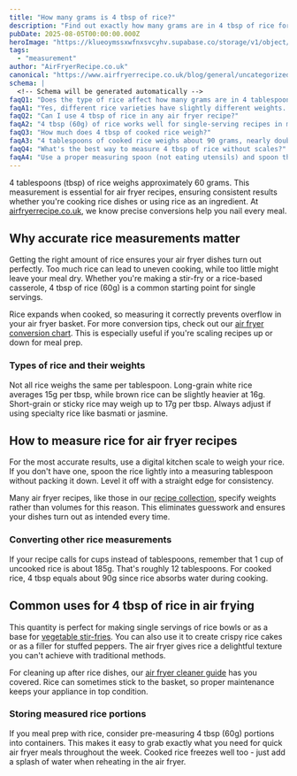```yaml
---
title: "How many grams is 4 tbsp of rice?"
description: "Find out exactly how many grams are in 4 tbsp of rice for perfect air fryer meals every time."
pubDate: 2025-08-05T00:00:00.000Z
heroImage: "https://klueoymssxwfnxsvcyhv.supabase.co/storage/v1/object/public/Shmucket/how-many-grams-is-4-tbsp-of-rice.webp"
tags:
  - "measurement"
author: "AirFryerRecipe.co.uk"
canonical: "https://www.airfryerrecipe.co.uk/blog/general/uncategorized/how-many-grams-is-4-tbsp-of-rice"
schema: |
  <!-- Schema will be generated automatically -->
faqQ1: "Does the type of rice affect how many grams are in 4 tablespoons?"
faqA1: "Yes, different rice varieties have slightly different weights. Long-grain white rice averages 15g per tablespoon (60g for 4 tbsp), while brown rice is about 16g per tbsp. Short-grain or sticky rice can weigh up to 17g per tablespoon. Always check your specific rice type for most accurate measurements."
faqQ2: "Can I use 4 tbsp of rice in any air fryer recipe?"
faqA2: "4 tbsp (60g) of rice works well for single-serving recipes in most air fryers. However, always check your specific air fryer's capacity and the recipe requirements. Some larger batch recipes may call for more rice, while smaller air fryers might need slightly less to prevent overcrowding."
faqQ3: "How much does 4 tbsp of cooked rice weigh?"
faqA3: "4 tablespoons of cooked rice weighs about 90 grams, nearly double its uncooked weight. This is because rice absorbs water during cooking. When following air fryer recipes, pay attention to whether measurements are for cooked or uncooked rice to ensure proper results."
faqQ4: "What's the best way to measure 4 tbsp of rice without scales?"
faqA4: "Use a proper measuring spoon (not eating utensils) and spoon the rice in lightly without packing it down. Level off the top with a straight edge like a knife. For most accuracy, consider investing in a cheap digital scale - they're invaluable for air fryer cooking where precise measurements matter."
---
```

<p>4 tablespoons (tbsp) of rice weighs approximately 60 grams. This measurement is essential for air fryer recipes, ensuring consistent results whether you're cooking rice dishes or using rice as an ingredient. At <a href=https://www.airfryerrecipe.co.uk>airfryerrecipe.co.uk</a>, we know precise conversions help you nail every meal.</p>  

<h2>Why accurate rice measurements matter</h2>  
<p>Getting the right amount of rice ensures your air fryer dishes turn out perfectly. Too much rice can lead to uneven cooking, while too little might leave your meal dry. Whether you're making a stir-fry or a rice-based casserole, 4 tbsp of rice (60g) is a common starting point for single servings.</p>  
<p>Rice expands when cooked, so measuring it correctly prevents overflow in your air fryer basket. For more conversion tips, check out our <a href=https://www.airfryerrecipe.co.uk/air-fryer-conversion-chart>air fryer conversion chart</a>. This is especially useful if you're scaling recipes up or down for meal prep.</p>  

<h3>Types of rice and their weights</h3>  
<p>Not all rice weighs the same per tablespoon. Long-grain white rice averages 15g per tbsp, while brown rice can be slightly heavier at 16g. Short-grain or sticky rice may weigh up to 17g per tbsp. Always adjust if using specialty rice like basmati or jasmine.</p>  

<h2>How to measure rice for air fryer recipes</h2>  
<p>For the most accurate results, use a digital kitchen scale to weigh your rice. If you don't have one, spoon the rice lightly into a measuring tablespoon without packing it down. Level it off with a straight edge for consistency.</p>  
<p>Many air fryer recipes, like those in our <a href=https://www.airfryerrecipe.co.uk/recipes>recipe collection</a>, specify weights rather than volumes for this reason. This eliminates guesswork and ensures your dishes turn out as intended every time.</p>  

<h3>Converting other rice measurements</h3>  
<p>If your recipe calls for cups instead of tablespoons, remember that 1 cup of uncooked rice is about 185g. That's roughly 12 tablespoons. For cooked rice, 4 tbsp equals about 90g since rice absorbs water during cooking.</p>  

<h2>Common uses for 4 tbsp of rice in air frying</h2>  
<p>This quantity is perfect for making single servings of rice bowls or as a base for <a href=https://www.airfryerrecipe.co.uk/recipe-category/vegetables>vegetable stir-fries</a>. You can also use it to create crispy rice cakes or as a filler for stuffed peppers. The air fryer gives rice a delightful texture you can't achieve with traditional methods.</p>  
<p>For cleaning up after rice dishes, our <a href=https://www.airfryerrecipe.co.uk/air-fryer-cleaner>air fryer cleaner guide</a> has you covered. Rice can sometimes stick to the basket, so proper maintenance keeps your appliance in top condition.</p>  

<h3>Storing measured rice portions</h3>  
<p>If you meal prep with rice, consider pre-measuring 4 tbsp (60g) portions into containers. This makes it easy to grab exactly what you need for quick air fryer meals throughout the week. Cooked rice freezes well too - just add a splash of water when reheating in the air fryer.</p>
